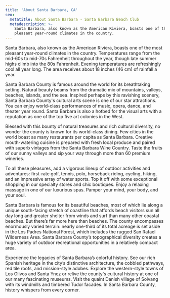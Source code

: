 ```yaml
---
title: 'About Santa Barbara, CA'
seo:
  metatitle: About Santa Barbara - Santa Barbara Beach Club
  metadescription: >-
    Santa Barbara, also known as the American Riviera, boasts one of the most
    pleasant year-round climates in the country.
---
```

Santa Barbara, also known as the American Riviera, boasts one of the most pleasant year-round climates in the country. Temperatures range from the mid-60s to mid-70s Fahrenheit throughout the year, though late summer highs climb into the 80s Fahrenheit. Evening temperatures are refreshingly cool all year long. The area receives about 18 inches (46 cm) of rainfall a year.

Santa Barbara County is famous around the world for its breathtaking setting. Natural beauty beams from the dramatic mix of mountains, valleys, beaches, islands, and the sea. Inspired perhaps by this ravishing scenery, Santa Barbara County's cultural arts scene is one of our star attractions. You can enjoy world-class performances of music, opera, dance, and theater year round. Santa Barbara is also a hotbed for the visual arts with a reputation as one of the top five art colonies in the West.

Blessed with this bounty of natural treasures and rich cultural diversity, no wonder the county is known for its world-class dining. Few cities in the world boast as many restaurants per capita as Santa Barbara. Creative mouth-watering cuisine is prepared with fresh local produce and paired with superb vintages from the Santa Barbara Wine Country. Taste the fruits of our sunny valleys and sip your way through more than 60 premium wineries.

To all these pleasures, add a vigorous lineup of outdoor activities and adventures: first-rate golf, tennis, polo, horseback riding, cycling, hiking, and an impressive array of water sports. Top it off with some exceptional shopping in our specialty stores and chic boutiques. Enjoy a relaxing massage in one of our luxurious spas. Pamper your mind, your body, and your soul.

Santa Barbara is famous for its beautiful beaches, most of which lie along a unique south-facing stretch of coastline that affords beach visitors sun all day long and greater shelter from winds and surf than many other coastal beaches. But there’s far more here than beaches. The county encompasses enormously varied terrain: nearly one-third of its total acreage is set aside in the Los Padres National Forest, which includes the rugged San Rafael Wilderness Area. Santa Barbara County’s topographical diversity creates a huge variety of outdoor recreational opportunities in a relatively compact area.

Experience the legacies of Santa Barbara’s colorful history. See our rich Spanish heritage in the city’s distinctive architecture, the cobbled pathways, red tile roofs, and mission-style adobes. Explore the western-style towns of Los Olivos and Santa Ynez or relive the county's cultural history at one of our many fascinating museums. Visit the quaint Danish village of Solvang with its windmills and timbered Tudor facades. In Santa Barbara County, history whispers from every corner.